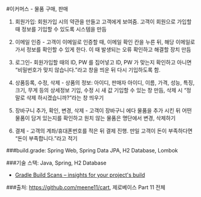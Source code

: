 #이커머스 - 물품 구매, 판매

1. 회원가입: 회원가입 시의 약관을 만들고 고객에게 보여줌. 고객이 회원으로
가입할 때 정보를 기입할 수 있도록 시스템을 만듬

2. 이메일 인증 - 고객이 이메일로 인증할 때, 이메일 확인 칸을 누른 뒤, 해당 이메일로 가서 정보를
확인할 수 있게 한다. 이 때 발생되는 오류 확인하고 해결할 장치 만듬

3. 로그인- 회원가입할 때의 ID, PW 를 집어넣고 ID, PW 가 맞는지 확인하고 아니면
“비밀번호가 맞지 않습니다.”라고 창을 띄운 뒤 다시 기입하도록 함.

4. 상품등록, 수정, 삭제 - 상품의 정보: 아이디, 판매자 아이디, 이름, 가격, 성능,
특징, 크기, 무게 등의 상세정보 기입, 수정 시 새 값 기입할 수 있는 창 만듬,
삭제 시 “정말로 삭제 하시겠습니까?”라는 창 띄우기

5. 장바구니 추가, 확인, 변경, 삭제 - 고객이 장바구니 에다 물품을 추가 시킨 뒤
어떤 물품이 담겨 있는지를 확인하고 원치 않는 물품은 명단에서 변경, 삭제하기

6. 결제 - 고객의 계좌/휴대폰번호를 적은 뒤 결제 진행. 만일 고객이 돈이 부족하다면 “돈이 부족합니다.”라고 적기

###build.grade: Spring Web, Spring Data JPA, H2 Database, Lombok
 
###기술 스택: Java, Spring, H2 Database
* [Gradle Build Scans – insights for your project's build](https://scans.gradle.com#gradle)

###출처: https://github.com/meene11/cart, 제로베이스 Part 11 전체


